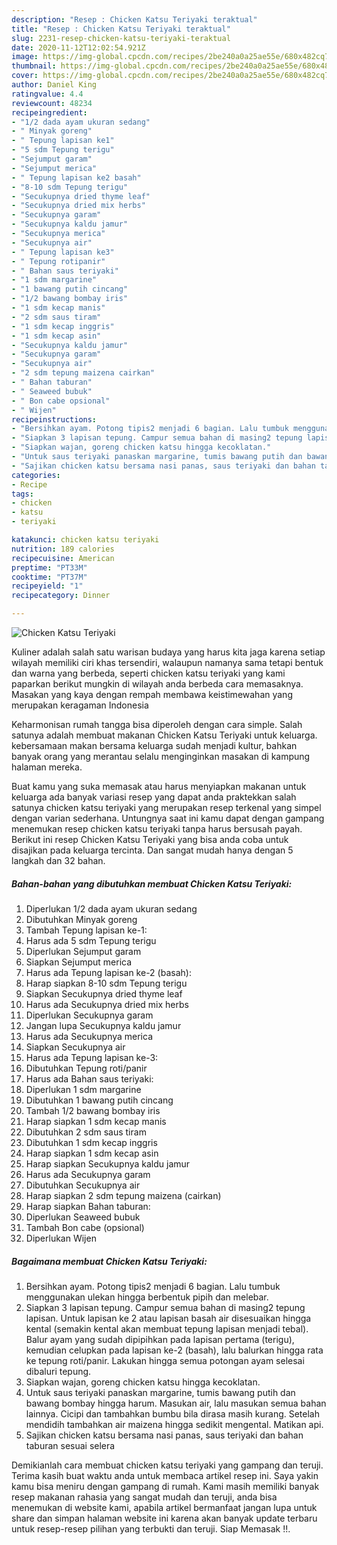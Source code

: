 ```yaml
---
description: "Resep : Chicken Katsu Teriyaki teraktual"
title: "Resep : Chicken Katsu Teriyaki teraktual"
slug: 2231-resep-chicken-katsu-teriyaki-teraktual
date: 2020-11-12T12:02:54.921Z
image: https://img-global.cpcdn.com/recipes/2be240a0a25ae55e/680x482cq70/chicken-katsu-teriyaki-foto-resep-utama.jpg
thumbnail: https://img-global.cpcdn.com/recipes/2be240a0a25ae55e/680x482cq70/chicken-katsu-teriyaki-foto-resep-utama.jpg
cover: https://img-global.cpcdn.com/recipes/2be240a0a25ae55e/680x482cq70/chicken-katsu-teriyaki-foto-resep-utama.jpg
author: Daniel King
ratingvalue: 4.4
reviewcount: 48234
recipeingredient:
- "1/2 dada ayam ukuran sedang"
- " Minyak goreng"
- " Tepung lapisan ke1"
- "5 sdm Tepung terigu"
- "Sejumput garam"
- "Sejumput merica"
- " Tepung lapisan ke2 basah"
- "8-10 sdm Tepung terigu"
- "Secukupnya dried thyme leaf"
- "Secukupnya dried mix herbs"
- "Secukupnya garam"
- "Secukupnya kaldu jamur"
- "Secukupnya merica"
- "Secukupnya air"
- " Tepung lapisan ke3"
- " Tepung rotipanir"
- " Bahan saus teriyaki"
- "1 sdm margarine"
- "1 bawang putih cincang"
- "1/2 bawang bombay iris"
- "1 sdm kecap manis"
- "2 sdm saus tiram"
- "1 sdm kecap inggris"
- "1 sdm kecap asin"
- "Secukupnya kaldu jamur"
- "Secukupnya garam"
- "Secukupnya air"
- "2 sdm tepung maizena cairkan"
- " Bahan taburan"
- " Seaweed bubuk"
- " Bon cabe opsional"
- " Wijen"
recipeinstructions:
- "Bersihkan ayam. Potong tipis2 menjadi 6 bagian. Lalu tumbuk menggunakan ulekan hingga berbentuk pipih dan melebar."
- "Siapkan 3 lapisan tepung. Campur semua bahan di masing2 tepung lapisan. Untuk lapisan ke 2 atau lapisan basah air disesuaikan hingga kental (semakin kental akan membuat tepung lapisan menjadi tebal). Balur ayam yang sudah dipipihkan pada lapisan pertama (terigu), kemudian celupkan pada lapisan ke-2 (basah), lalu balurkan hingga rata ke tepung roti/panir. Lakukan hingga semua potongan ayam selesai dibaluri tepung."
- "Siapkan wajan, goreng chicken katsu hingga kecoklatan."
- "Untuk saus teriyaki panaskan margarine, tumis bawang putih dan bawang bombay hingga harum. Masukan air, lalu masukan semua bahan lainnya. Cicipi dan tambahkan bumbu bila dirasa masih kurang. Setelah mendidih tambahkan air maizena hingga sedikit mengental. Matikan api."
- "Sajikan chicken katsu bersama nasi panas, saus teriyaki dan bahan taburan sesuai selera"
categories:
- Recipe
tags:
- chicken
- katsu
- teriyaki

katakunci: chicken katsu teriyaki 
nutrition: 189 calories
recipecuisine: American
preptime: "PT33M"
cooktime: "PT37M"
recipeyield: "1"
recipecategory: Dinner

---
```



![Chicken Katsu Teriyaki](https://img-global.cpcdn.com/recipes/2be240a0a25ae55e/680x482cq70/chicken-katsu-teriyaki-foto-resep-utama.jpg)

Kuliner adalah salah satu warisan budaya yang harus kita jaga karena setiap wilayah memiliki ciri khas tersendiri, walaupun namanya sama tetapi bentuk dan warna yang berbeda, seperti chicken katsu teriyaki yang kami paparkan berikut mungkin di wilayah anda berbeda cara memasaknya. Masakan yang kaya dengan rempah membawa keistimewahan yang merupakan keragaman Indonesia



Keharmonisan rumah tangga bisa diperoleh dengan cara simple. Salah satunya adalah membuat makanan Chicken Katsu Teriyaki untuk keluarga. kebersamaan makan bersama keluarga sudah menjadi kultur, bahkan banyak orang yang merantau selalu menginginkan masakan di kampung halaman mereka.

Buat kamu yang suka memasak atau harus menyiapkan makanan untuk keluarga ada banyak variasi resep yang dapat anda praktekkan salah satunya chicken katsu teriyaki yang merupakan resep terkenal yang simpel dengan varian sederhana. Untungnya saat ini kamu dapat dengan gampang menemukan resep chicken katsu teriyaki tanpa harus bersusah payah.
Berikut ini resep Chicken Katsu Teriyaki yang bisa anda coba untuk disajikan pada keluarga tercinta. Dan sangat mudah hanya dengan 5 langkah dan 32 bahan.


<!--inarticleads1-->

##### Bahan-bahan yang dibutuhkan membuat Chicken Katsu Teriyaki:

1. Diperlukan 1/2 dada ayam ukuran sedang
1. Dibutuhkan  Minyak goreng
1. Tambah  Tepung lapisan ke-1:
1. Harus ada 5 sdm Tepung terigu
1. Diperlukan Sejumput garam
1. Siapkan Sejumput merica
1. Harus ada  Tepung lapisan ke-2 (basah):
1. Harap siapkan 8-10 sdm Tepung terigu
1. Siapkan Secukupnya dried thyme leaf
1. Harus ada Secukupnya dried mix herbs
1. Diperlukan Secukupnya garam
1. Jangan lupa Secukupnya kaldu jamur
1. Harus ada Secukupnya merica
1. Siapkan Secukupnya air
1. Harus ada  Tepung lapisan ke-3:
1. Dibutuhkan  Tepung roti/panir
1. Harus ada  Bahan saus teriyaki:
1. Diperlukan 1 sdm margarine
1. Dibutuhkan 1 bawang putih cincang
1. Tambah 1/2 bawang bombay iris
1. Harap siapkan 1 sdm kecap manis
1. Dibutuhkan 2 sdm saus tiram
1. Dibutuhkan 1 sdm kecap inggris
1. Harap siapkan 1 sdm kecap asin
1. Harap siapkan Secukupnya kaldu jamur
1. Harus ada Secukupnya garam
1. Dibutuhkan Secukupnya air
1. Harap siapkan 2 sdm tepung maizena (cairkan)
1. Harap siapkan  Bahan taburan:
1. Diperlukan  Seaweed bubuk
1. Tambah  Bon cabe (opsional)
1. Diperlukan  Wijen




<!--inarticleads2-->

##### Bagaimana membuat  Chicken Katsu Teriyaki:

1. Bersihkan ayam. Potong tipis2 menjadi 6 bagian. Lalu tumbuk menggunakan ulekan hingga berbentuk pipih dan melebar.
1. Siapkan 3 lapisan tepung. Campur semua bahan di masing2 tepung lapisan. Untuk lapisan ke 2 atau lapisan basah air disesuaikan hingga kental (semakin kental akan membuat tepung lapisan menjadi tebal). Balur ayam yang sudah dipipihkan pada lapisan pertama (terigu), kemudian celupkan pada lapisan ke-2 (basah), lalu balurkan hingga rata ke tepung roti/panir. Lakukan hingga semua potongan ayam selesai dibaluri tepung.
1. Siapkan wajan, goreng chicken katsu hingga kecoklatan.
1. Untuk saus teriyaki panaskan margarine, tumis bawang putih dan bawang bombay hingga harum. Masukan air, lalu masukan semua bahan lainnya. Cicipi dan tambahkan bumbu bila dirasa masih kurang. Setelah mendidih tambahkan air maizena hingga sedikit mengental. Matikan api.
1. Sajikan chicken katsu bersama nasi panas, saus teriyaki dan bahan taburan sesuai selera




Demikianlah cara membuat chicken katsu teriyaki yang gampang dan teruji. Terima kasih buat waktu anda untuk membaca artikel resep ini. Saya yakin kamu bisa meniru dengan gampang di rumah. Kami masih memiliki banyak resep makanan rahasia yang sangat mudah dan teruji, anda bisa menemukan di website kami, apabila artikel bermanfaat jangan lupa untuk share dan simpan halaman website ini karena akan banyak update terbaru untuk resep-resep pilihan yang terbukti dan teruji. Siap Memasak !!. 
